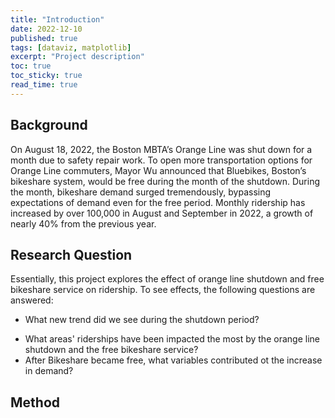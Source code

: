 ```yaml
---
title: "Introduction"
date: 2022-12-10
published: true
tags: [dataviz, matplotlib]
excerpt: "Project description"
toc: true
toc_sticky: true
read_time: true
---
```


## Background

On August 18, 2022, the Boston MBTA’s Orange Line was shut down for a month due to safety repair work. To open more transportation options for Orange Line commuters, Mayor Wu announced that Bluebikes, Boston’s bikeshare system, would be free during the month of the shutdown. During the month, bikeshare demand surged tremendously, bypassing expectations of demand even for the free period. Monthly ridership has increased by over 100,000 in August and September in 2022, a growth of nearly 40% from the previous year. 

## Research Question

Essentially, this project explores the effect of orange line shutdown and free bikeshare service on ridership. To see effects, the following questions are answered: 

* What new trend did we see during the shutdown period?
- What areas' riderships have been impacted the most by the orange line shutdown and the free bikeshare service?
- After Bikeshare became free, what variables contributed ot the increase in demand?

## Method